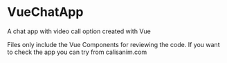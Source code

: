 # VueChatApp
A chat app with video call option created with Vue

Files only include the Vue Components for reviewing the code. If you want to check the app you can try from calisanim.com
